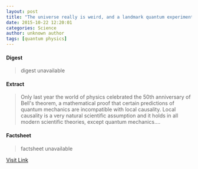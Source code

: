 ```yaml
---
layout: post
title: "The universe really is weird, and a landmark quantum experiment proves it"
date: 2015-10-22 12:20:01
categories: Science
author: unknown author
tags: [quantum physics]
---
```



#### Digest
>digest unavailable

#### Extract
>Only last year the world of physics celebrated the 50th anniversary of Bell's theorem, a mathematical proof that certain predictions of quantum mechanics are incompatible with local causality. Local causality is a very natural scientific assumption and it holds in all modern scientific theories, except quantum mechanics....

#### Factsheet
>factsheet unavailable

[Visit Link](http://phys.org/news/2015-10-universe-weird-landmark-quantum.html)


